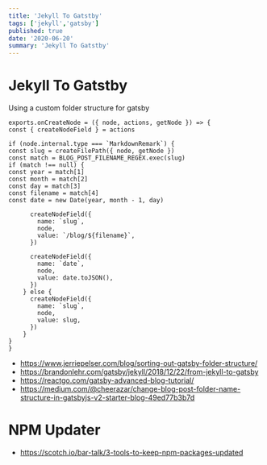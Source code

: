 ```yaml
---
title: 'Jekyll To Gatstby'
tags: ['jekyll','gatsby']
published: true
date: '2020-06-20'
summary: 'Jekyll To Gatstby'
---
```


# Jekyll To Gatstby

Using a custom folder structure for gatsby

    exports.onCreateNode = ({ node, actions, getNode }) => {
    const { createNodeField } = actions
    
    if (node.internal.type === `MarkdownRemark`) {
    const slug = createFilePath({ node, getNode })
    const match = BLOG_POST_FILENAME_REGEX.exec(slug)
    if (match !== null) {
    const year = match[1]
    const month = match[2]
    const day = match[3]
    const filename = match[4]
    const date = new Date(year, month - 1, day)
    
          createNodeField({
            name: `slug`,
            node,
            value: `/blog/${filename}`,
          })
    
          createNodeField({
            name: `date`,
            node,
            value: date.toJSON(),
          })
        } else {
          createNodeField({
            name: `slug`,
            node,
            value: slug,
          })
        }
    }
    }

- https://www.jerriepelser.com/blog/sorting-out-gatsby-folder-structure/
- https://brandonlehr.com/gatsby/jekyll/2018/12/22/from-jekyll-to-gatsby
- https://reactgo.com/gatsby-advanced-blog-tutorial/
- https://medium.com/@cheerazar/change-blog-post-folder-name-structure-in-gatsbyjs-v2-starter-blog-49ed77b3b7d

# NPM Updater

- https://scotch.io/bar-talk/3-tools-to-keep-npm-packages-updated
